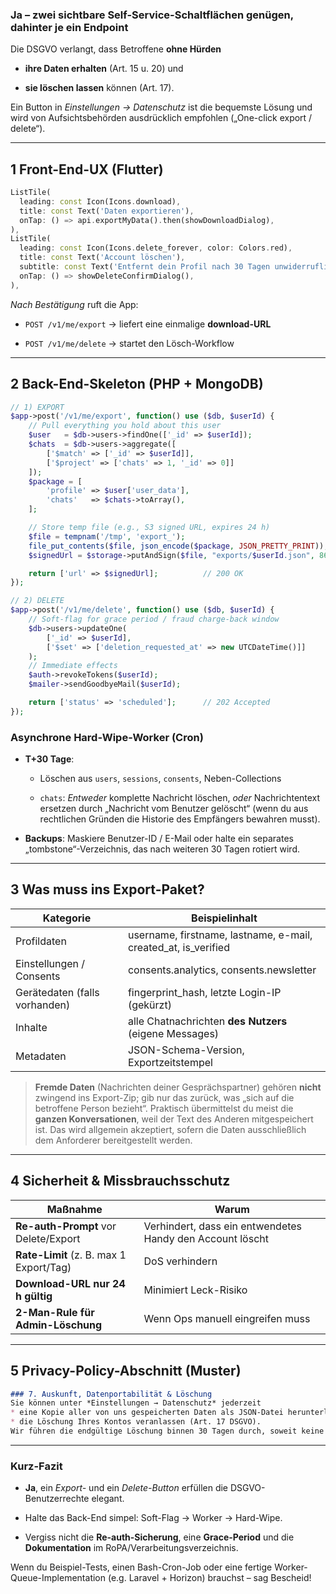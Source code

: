 ### Ja – zwei sichtbare Self-Service-Schaltflächen genügen, dahinter je ein Endpoint

Die DSGVO verlangt, dass Betroffene **ohne Hürden**

- **ihre Daten erhalten** (Art. 15 u. 20) und
    
- **sie löschen lassen** können (Art. 17).
    

Ein Button in _Einstellungen → Datenschutz_ ist die bequemste Lösung und wird von Aufsichtsbehörden ausdrücklich empfohlen („One-click export / delete“).

---

## 1 Front-End-UX (Flutter)

```dart
ListTile(
  leading: const Icon(Icons.download),
  title: const Text('Daten exportieren'),
  onTap: () => api.exportMyData().then(showDownloadDialog),
),
ListTile(
  leading: const Icon(Icons.delete_forever, color: Colors.red),
  title: const Text('Account löschen'),
  subtitle: const Text('Entfernt dein Profil nach 30 Tagen unwiderruflich'),
  onTap: () => showDeleteConfirmDialog(),
),
```

_Nach Bestätigung_ ruft die App:

- `POST /v1/me/export` → liefert eine einmalige **download-URL**
    
- `POST /v1/me/delete` → startet den Lösch-Workflow
    

---

## 2 Back-End-Skeleton (PHP + MongoDB)

```php
// 1) EXPORT
$app->post('/v1/me/export', function() use ($db, $userId) {
    // Pull everything you hold about this user
    $user   = $db->users->findOne(['_id' => $userId]);
    $chats  = $db->users->aggregate([
        ['$match' => ['_id' => $userId]],
        ['$project' => ['chats' => 1, '_id' => 0]]
    ]);
    $package = [
        'profile' => $user['user_data'],
        'chats'   => $chats->toArray(),
    ];

    // Store temp file (e.g., S3 signed URL, expires 24 h)
    $file = tempnam('/tmp', 'export_');
    file_put_contents($file, json_encode($package, JSON_PRETTY_PRINT));
    $signedUrl = $storage->putAndSign($file, "exports/$userId.json", 86400);

    return ['url' => $signedUrl];          // 200 OK
});

// 2) DELETE
$app->post('/v1/me/delete', function() use ($db, $userId) {
    // Soft-flag for grace period / fraud charge-back window
    $db->users->updateOne(
        ['_id' => $userId],
        ['$set' => ['deletion_requested_at' => new UTCDateTime()]]
    );
    // Immediate effects
    $auth->revokeTokens($userId);
    $mailer->sendGoodbyeMail($userId);

    return ['status' => 'scheduled'];      // 202 Accepted
});
```

### Asynchrone Hard-Wipe-Worker (Cron)

- **T+30 Tage**:
    
    - Löschen aus `users`, `sessions`, `consents`, Neben-Collections
        
    - `chats`: _Entweder_ komplette Nachricht löschen, _oder_ Nachrichtentext ersetzen durch „Nachricht vom Benutzer gelöscht“ (wenn du aus rechtlichen Gründen die Historie des Empfängers bewahren musst).
        
- **Backups**: Maskiere Benutzer-ID / E-Mail oder halte ein separates „tombstone“-Verzeichnis, das nach weiteren 30 Tagen rotiert wird.
    

---

## 3 Was muss ins **Export-Paket**?

|Kategorie|Beispielinhalt|
|---|---|
|Profildaten|username, firstname, lastname, e-mail, created_at, is_verified|
|Einstellungen / Consents|consents.analytics, consents.newsletter|
|Gerätedaten (falls vorhanden)|fingerprint_hash, letzte Login-IP (gekürzt)|
|Inhalte|alle Chatnachrichten **des Nutzers** (eigene Messages)|
|Metadaten|JSON-Schema-Version, Exportzeitstempel|

> **Fremde Daten** (Nachrichten deiner Gesprächspartner) gehören **nicht** zwingend ins Export-Zip; gib nur das zurück, was „sich auf die betroffene Person bezieht“. Praktisch übermittelst du meist die **ganzen Konversationen**, weil der Text des Anderen mitgespeichert ist. Das wird allgemein akzeptiert, sofern die Daten ausschließlich dem Anforderer bereitgestellt werden.

---

## 4 Sicherheit & Missbrauchsschutz

|Maßnahme|Warum|
|---|---|
|**Re-auth-Prompt** vor Delete/Export|Verhindert, dass ein entwendetes Handy den Account löscht|
|**Rate-Limit** (z. B. max 1 Export/Tag)|DoS verhindern|
|**Download-URL nur 24 h gültig**|Minimiert Leck-Risiko|
|**2-Man-Rule für Admin-Löschung**|Wenn Ops manuell eingreifen muss|

---

## 5 Privacy-Policy-Abschnitt (Muster)

```md
### 7. Auskunft, Datenportabilität & Löschung
Sie können unter *Einstellungen → Datenschutz* jederzeit
* eine Kopie aller von uns gespeicherten Daten als JSON-Datei herunterladen (Art. 20 DSGVO) und
* die Löschung Ihres Kontos veranlassen (Art. 17 DSGVO).
Wir führen die endgültige Löschung binnen 30 Tagen durch, soweit keine gesetzlichen Aufbewahrungspflichten entgegenstehen.
```

---

### Kurz-Fazit

- **Ja**, ein _Export-_ und ein _Delete-Button_ erfüllen die DSGVO-Benutzerrechte elegant.
    
- Halte das Back-End simpel: Soft-Flag → Worker → Hard-Wipe.
    
- Vergiss nicht die **Re-auth-Sicherung**, eine **Grace-Period** und die **Dokumentation** im RoPA/Verarbeitungsverzeichnis.
    

Wenn du Beispiel-Tests, einen Bash-Cron-Job oder eine fertige Worker-Queue-Implementation (e.g. Laravel + Horizon) brauchst – sag Bescheid!